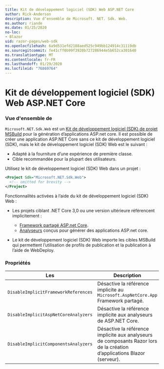 ```yaml
---
title: Kit de développement logiciel (SDK) Web ASP.NET Core
author: Rick-Anderson
description: Vue d’ensemble de Microsoft. NET. Sdk. Web.
ms.author: riande
ms.date: 01/25/2020
no-loc:
- Blazor
uid: razor-pages/web-sdk
ms.openlocfilehash: 6a9d531efd2188aed525c949bb124914c31119db
ms.sourcegitcommit: fe41cff0b99f3920b727286944e5b652ca301640
ms.translationtype: MT
ms.contentlocale: fr-FR
ms.lasthandoff: 01/29/2020
ms.locfileid: "76869764"
---
```

# <a name="aspnet-core-web-sdk"></a>Kit de développement logiciel (SDK) Web ASP.NET Core

### <a name="overview"></a>Vue d'ensemble de

`Microsoft.NET.Sdk.Web` est un [Kit de développement logiciel (SDK) de projet MSBuild](https://docs.microsoft.com/visualstudio/msbuild/how-to-use-project-sdk) pour la génération d’applications ASP.net core. Il est possible de créer une application ASP.NET Core sans ce kit de développement logiciel (SDK), mais le kit de développement logiciel (SDK) Web est le suivant :

* Adapté à la fourniture d’une expérience de première classe.
* Cible recommandée pour la plupart des utilisateurs.

Utilisez le kit de développement logiciel (SDK) Web dans un projet :

  ```xml
  <Project Sdk="Microsoft.NET.Sdk.Web">
    <!-- omitted for brevity -->
  </Project>
  ```

Fonctionnalités activées à l’aide du kit de développement logiciel (SDK) Web :

* Les projets ciblant .NET Core 3,0 ou une version ultérieure référencent implicitement :

  * [Framework partagé ASP.net Core](xref:fundamentals/metapackage-app).
  * [Analyseurs](/visualstudio/extensibility/getting-started-with-roslyn-analyzers) conçus pour générer des applications ASP.net core.
* Le kit de développement logiciel (SDK) Web importe les cibles MSBuild qui permettent l’utilisation de profils de publication et la publication à l’aide de WebDeploy.

### <a name="properties"></a>Propriétés

| Les | Description |
| -------- | ----------- |
| `DisableImplicitFrameworkReferences` | Désactive la référence implicite au `Microsoft.AspNetCore.App` Framework partagé. |
| `DisableImplicitAspNetCoreAnalyzers` | Désactive la référence implicite aux analyseurs de ASP.NET Core. |
| `DisableImplicitComponentsAnalyzers` | Désactive la référence implicite aux analyseurs de composants Razor lors de la création d’applications Blazor (serveur). |
